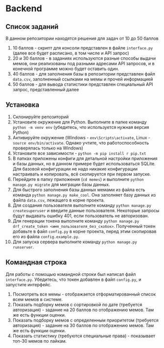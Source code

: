 # Backend

## Список заданий

В данном репозитории находятся решения для задач от 10 до 50 баллов
1. 10 баллов - скрипт для консоли представлен в файле `interface.py` (далее все будет расписано, в том числе и API запрос) 
2. 20 и 30 баллов - в заданиях используются разные способы выдачи мемов, они реализованы под разными адресами API запросов, и в конечной программе можно будет оставить один. 
3. 40 баллов - для заполнения базы в репозитории представлен файл `data.csv`, заполненный ссылками на мемы и прочей информацией
4. 50 баллов - для вывода статистики представлен специальный API запрос, представленный далее

## Установка

1. Склонируйте репозиторий
2. Установите окружение для Python. Выполните в папке команду `python -m venv env` (убедитесь, что используется нужная версия Python) 
3. Активируйте окружение (Windows - `env\Scripts\activate`, Linux - `source env/bin/activate`. Однако учтите, что работоспособность проверялась только на Windows)
4. Установите все зависимости - `python -m pip install r pip.txt`
5. В папках приложены конфиги для детальной настройки приложения и базы данных, но в данном примере будет использоваться SQLite. Для базовой конфигурации не надо никакие конфигурации настраивать и копировать, всё скопируется при первом запуске. 
6. Перейдите в папку приложения (`cd memes`) и выполните `python manage.py migrate` для миграции базы данных. 
7. Для быстрого заполнения базы данных мемами из файла есть команда `python manage.py make_cool`. Она заполняет базу данных из файла `data.csv`, лежащего в корне проекта.
8. Для создания пользователя выполните команду `python manage.py createsuperuser` и введите данные пользователя. Некоторые запросы будут выдавать ошибку 401, если пользователь не авторизован.
9. Для генерации токена выполните команду `python manage.py drf_create_token <имя_пользователя_без_скобок>`. Полученный токен добавьте в файл `config.py` в корне проекта, перед этим скопировав его из файла `config.example.py`.
10. Для запуска сервера выполните команду `python manage.py runserver`.

## Командная строка

Для работы с помощью командной строки был написал файл `interface.py`. Убедитесь, что токен добавлен в файл `config.py`, и запустите интерфейс.
1. Посмотреть все мемы - отображается отформатированный список всем мемов в системе.
2. Показать подборку мемов с сортировкой по дате (требуется авторизация) - задание на 20 баллов по отображению мемов. Там же есть функции оценки.
3. Показать подборку мемов с определенным приоритетом (требуется авторизация) - задание на 30 баллов по отображению мемов. Там же есть функции оценки.
4. Показать статистику (требуются специальные права) - показывает топ-30 мемов по лайкам.

